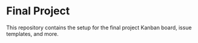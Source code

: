 # Final Project

This repository contains the setup for the final project Kanban board, issue templates, and more.
